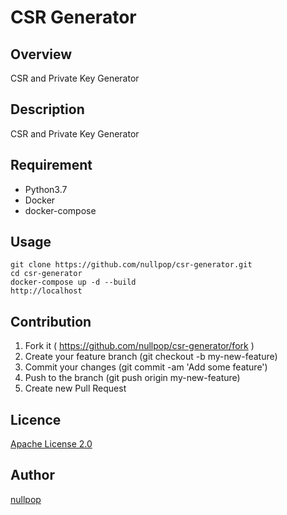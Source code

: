 CSR Generator
====
## Overview
CSR and Private Key Generator

## Description
CSR and Private Key Generator

## Requirement

* Python3.7
* Docker
* docker-compose

## Usage

```
git clone https://github.com/nullpop/csr-generator.git
cd csr-generator
docker-compose up -d --build
http://localhost
```

## Contribution
1. Fork it ( https://github.com/nullpop/csr-generator/fork )
2. Create your feature branch (git checkout -b my-new-feature)
3. Commit your changes (git commit -am 'Add some feature')
4. Push to the branch (git push origin my-new-feature)
5. Create new Pull Request

## Licence

[Apache License 2.0](https://github.com/nullpop/csr-generator/blob/master/LICENSE)

## Author

[nullpop](https://github.com/nullpop)
